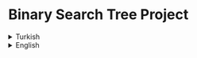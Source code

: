 # Binary Search Tree Project
<details><summary>Turkish</summary>
  <p>
 
  # Ödev
  ## [7, 5, 1, 8, 3, 6, 0, 9, 4, 2] 

  ### 1 - Yukarı verilen dizinin Binary-Search-Tree aşamalarını yazınız. 

                    7
                  /   \
                 5     8  
                / \      \
              1    6      9   
             / \
            0   3   
                / \
               2   4   

<img  src="https://github.com/aykutcihansevim/PatikaDev/blob/main/images/BinaryTree.png?raw=true">

### 2 - Big-O gösterimini yazınız.

- Big-O Notation : `O(nlogn)`
- Time Complexity : `nlogn` 

</details>

<details><summary>English</summary>
  <p>

  </p>

<p align="center">
  <img width="600" height="300" src="https://github.com/aykutcihansevim/PatikaDev/blob/main/images/workinprogress.png?raw=true">
  <img width="600" height="300" src="https://github.com/aykutcihansevim/PatikaDev/blob/main/images/underconscontentwillbe.png?raw=true">
</p>

</details>


                
